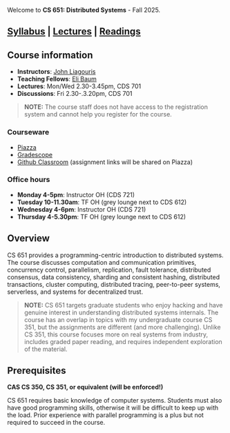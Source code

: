 
Welcome to **CS 651: Distributed Systems** - Fall 2025.

## [Syllabus](./syllabus.html) \| [Lectures](./lectures.html) \| [Readings](./readings.html) 

## Course information
- **Instructors**: [John Liagouris](https://cs-people.bu.edu/liagos/)
- **Teaching Fellows**: [Eli Baum](https://elibaum.com)
- **Lectures**: Mon/Wed 2.30-3.45pm, CDS 701
- **Discussions**: Fri 2.30-.3.20pm, CDS 701

> **NOTE:** The course staff does not have access to the registration system and cannot help you register for the course.

### Courseware
- [Piazza](https://piazza.com/bu/fall2025/cascs651/home)
- [Gradescope](https://www.gradescope.com/courses/1115111)
- [Github Classroom](https://classroom.github.com/) (assignment links will be shared on Piazza)

### Office hours
- **Monday 4-5pm**: Instructor OH (CDS 721)
- **Tuesday 10-11.30am**: TF OH (grey lounge next to CDS 612)
- **Wednesday 4-6pm**: Instructor OH (CDS 721)
- **Thursday 4-5.30pm**: TF OH (grey lounge next to CDS 612)

## Overview
CS 651 provides a programming-centric introduction to distributed systems. The course discusses computation and communication primitives, concurrency control, parallelism, replication, fault tolerance, distributed consensus, data consistency, sharding and consistent hashing, distributed transactions, cluster computing, distributed tracing, peer-to-peer systems, serverless, and systems for decentralized trust.  

> **NOTE:** CS 651 targets graduate students who enjoy hacking and have genuine interest in understanding distributed systems internals. The course has an overlap in topics with my undergraduate course CS 351, but the assignments are different (and more challenging). Unlike CS 351, this course focuses more on real systems from industry, includes graded paper reading, and requires independent exploration of the material. 


## Prerequisites
**CAS CS 350, CS 351, or equivalent (will be enforced!)**

CS 651 requires basic knowledge of computer systems. Students must also have good programming skills, otherwise it will be difficult to keep up with the load. Prior experience with parallel programming is a plus but not required to succeed in the course.


